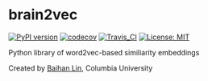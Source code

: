 # brain2vec

[![PyPI version](https://badge.fury.io/py/brain2vec.svg)](https://badge.fury.io/py/brain2vec)  [![codecov](https://codecov.io/gh/doerlbh/brain2vec/branch/main/graph/badge.svg?token=)](https://codecov.io/gh/doerlbh/brain2vec) [![Travis_CI](https://travis-ci.com/doerlbh/brain2vec.svg?token=&branch=main)](https://travis-ci.com/doerlbh/brain2vec) [![License: MIT](https://img.shields.io/badge/License-MIT-yellow.svg)](https://opensource.org/licenses/MIT)

Python library of word2vec-based similiarity embeddings

Created by [Baihan Lin](www.baihan.nyc), Columbia University